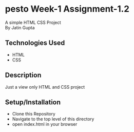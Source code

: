 # pesto Week-1 Assignment-1.2
A simple HTML CSS Project <br />
By Jatin Gupta

## Technologies Used
- HTML
- CSS

## Description
Just a view only HTML and CSS project

## Setup/Installation
- Clone this Repository
- Navigate to the top level of this directory
- open index.html in your browser


